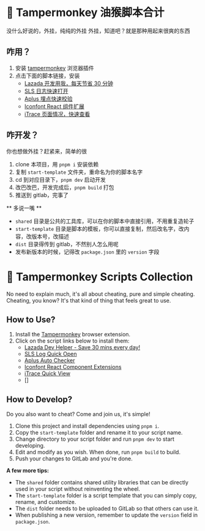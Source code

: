 # 🐒 Tampermonkey 油猴脚本合计

没什么好说的，外挂，纯纯的外挂
外挂，知道吧？就是那种用起来很爽的东西

## 咋用？

1. 安装 [tampermonkey](https://www.tampermonkey.net/) 浏览器插件
2. 点击下面的脚本链接，安装
   - [Lazada 开发用我，每天节省 30 分钟](https://code.alibaba-inc.com/lazada/tampermonkey/raw/master/%2FUsers%2Fyee.wang%2FCode%2Flibs%2Ftampermonkey/dist/Lazada%20%E5%BC%80%E5%8F%91%E7%94%A8%E6%88%91%EF%BC%8C%E6%AF%8F%E5%A4%A9%E8%8A%82%E7%9C%81%2030%20%E5%88%86%E9%92%9F%EF%BC%81.js)
   - [SLS 日志快速打开](https://code.alibaba-inc.com/lazada/tampermonkey/raw/master/vite-aone-sls-quick-open/dist/aone-sls-quick-open.user.js)
   - [Aplus 埋点快速校验](https://gitlab.alibaba-inc.com/lazada/tampermonkey/raw/master/aplus-auto-checker/index.user.js)
   - [Iconfont React 组件扩展](https://code.alibaba-inc.com/lazada/tampermonkey/raw/master/iconfont-react/index.user.js)
   - [iTrace 页面情况，快速查看](https://gitlab.alibaba-inc.com/lazada/tampermonkey/raw/master/itrace-quick-view/index.user.js)

## 咋开发？

你也想做外挂？赶紧来，简单的很

1. clone 本项目，用 `pnpm i` 安装依赖
2. 复制 `start-template` 文件夹，重命名为你的脚本名字
3. cd 到对应目录下，`pnpm dev` 启动开发
4. 改巴改巴，开发完成后，`pnpm build` 打包
5. 推送到 gitlab，完事了

** 多说一嘴 **

- `shared` 目录是公共的工具库，可以在你的脚本中直接引用，不用重复造轮子
- `start-template` 目录是脚本的模板，你可以直接复制，然后改名字，改内容，改版本号，改描述
- `dist` 目录得传到 gitlab，不然别人怎么用呢
- 发布新版本的时候，记得改 `package.json` 里的 `version` 字段

# 🐒 Tampermonkey Scripts Collection

No need to explain much, it's all about cheating, pure and simple cheating.
Cheating, you know? It's that kind of thing that feels great to use.

## How to Use?

1. Install the [Tampermonkey](https://www.tampermonkey.net/) browser extension.
2. Click on the script links below to install them:
   - [Lazada Dev Helper - Save 30 mins every day!](https://code.alibaba-inc.com/lazada/tampermonkey/raw/master/%2FUsers%2Fyee.wang%2FCode%2Flibs%2Ftampermonkey/dist/Lazada%20%E5%BC%80%E5%8F%91%E7%94%A8%E6%88%91%EF%BC%8C%E6%AF%8F%E5%A4%A9%E8%8A%82%E7%9C%81%2030%20%E5%88%86%E9%92%9F%EF%BC%81.js)
   - [SLS Log Quick Open](https://code.alibaba-inc.com/lazada/tampermonkey/raw/master/vite-aone-sls-quick-open/dist/aone-sls-quick-open.user.js)
   - [Aplus Auto Checker](https://gitlab.alibaba-inc.com/lazada/tampermonkey/raw/master/aplus-auto-checker/index.user.js)
   - [Iconfont React Component Extensions](https://code.alibaba-inc.com/lazada/tampermonkey/raw/master/iconfont-react/index.user.js)
   - [iTrace Quick View](https://gitlab.alibaba-inc.com/lazada/tampermonkey/raw/master/itrace-quick-view/index.user.js)
   - []

## How to Develop?

Do you also want to cheat? Come and join us, it's simple!

1. Clone this project and install dependencies using `pnpm i`.
2. Copy the `start-template` folder and rename it to your script name.
3. Change directory to your script folder and run `pnpm dev` to start developing.
4. Edit and modify as you wish. When done, run `pnpm build` to build.
5. Push your changes to GitLab and you're done.

**A few more tips:**

- The `shared` folder contains shared utility libraries that can be directly used in your script without reinventing the wheel.
- The `start-template` folder is a script template that you can simply copy, rename, and customize.
- The `dist` folder needs to be uploaded to GitLab so that others can use it.
- When publishing a new version, remember to update the `version` field in `package.json`.
